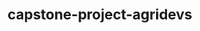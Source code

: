 # capstone-project-agridevs

<!-- Make sure to finish configuring backend to use environment variables -->